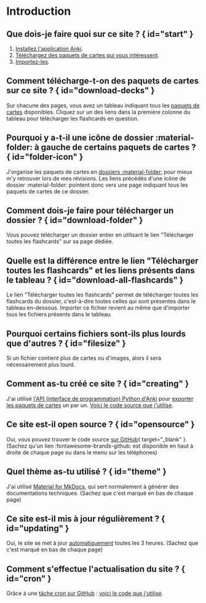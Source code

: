 # Introduction

## Que dois-je faire quoi sur ce site ? { id="start" }

1. [Installez l'application Anki](anki/index.md#download).
2. [Téléchargez des paquets de cartes qui vous intéressent](#download-decks).
3. [Importez-les](anki/importing.md#import).

## Comment télécharge-t-on des paquets de cartes sur ce site ? { id="download-decks" }

Sur chacune des pages, vous avez un tableau indiquant tous les [paquets de cartes](anki/concepts.md#decks) disponibles. Cliquez sur un des liens dans la première colonne du tableau pour télécharger les flashcards en question.

## Pourquoi y a-t-il une icône de dossier :material-folder: à gauche de certains paquets de cartes ? { id="folder-icon" }

J'organise les paquets de cartes en [dossiers :material-folder:](anki/concepts.md#folders) pour mieux m'y retrouver lors de mes révisions. Les liens précédés d'une icône de dossier :material-folder: pointent donc vers une page indiquant tous les paquets de cartes de ce dossier.

## Comment dois-je faire pour télécharger un dossier ? { id="download-folder" }

Vous pouvez télécharger un dossier entier en utilisant le lien "Télécharger toutes les flashcards" sur sa page dédiée.

## Quelle est la différence entre le lien "Télécharger toutes les flashcards" et les liens présents dans le tableau ? { id="download-all-flashcards" }

Le lien "Télécharger toutes les flashcards" permet de télécharger toutes les flashcards du dossier, c'est-à-dire toutes celles qui sont présentes dans le tableau en-dessous. Importer ce fichier revient au même que d'importer tous les fichiers présents dans le tableau.

## Pourquoi certains fichiers sont-ils plus lourds que d'autres ? { id="filesize" }

Si un fichier contient plus de cartes ou d'images, alors il sera nécessairement plus lourd.

## Comment as-tu créé ce site ? { id="creating" }

J'ai utilisé [l'API (interface de programmation) Python d'Anki](https://addon-docs.ankiweb.net/the-anki-module.html) pour [exporter les paquets de cartes](https://github.com/ankitects/anki/blob/e0de13e/pylib/anki/collection.py#L366) un par un. [Voici le code source que j'utilise](https://github.com/lfavole/flashcards/blob/main/export_and_build_docs.py).

## Ce site est-il open source ? { id="opensource" }

Oui, vous pouvez trouver le code source [sur GitHub](https://github.com/lfavole/flashcards){ target="_blank" }. (Sachez qu'un lien :fontawesome-brands-github: est disponible en haut à droite de chaque page ou dans le menu sur les téléphones)

## Quel thème as-tu utilisé ? { id="theme" }

J'ai utilisé [Material for MkDocs](https://squidfunk.github.io/mkdocs-material/), qui sert normalement à générer des documentations techniques. (Sachez que c'est marqué en bas de chaque page)

## Ce site est-il mis à jour régulièrement ? { id="updating" }

Oui, le site se met à jour [automatiquement](#cron) toutes les 3 heures. (Sachez que c'est marqué en bas de chaque page)

## Comment s'effectue l'actualisation du site ? { id="cron" }

Grâce à une [tâche cron sur GitHub](https://docs.github.com/fr/actions/using-workflows/events-that-trigger-workflows#schedule) : [voici le code que j'utilise](https://github.com/lfavole/flashcards/actions/workflows/build.yml).
